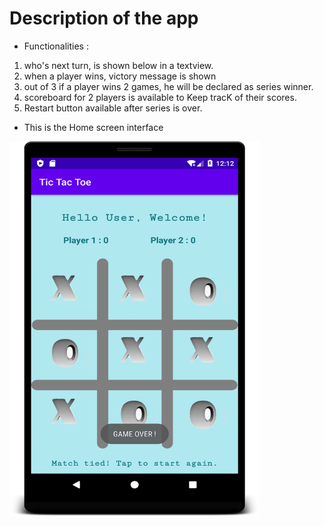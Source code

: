 # Description of the app

* Functionalities :
1. who's next turn, is shown below in a textview.
2. when a player wins, victory message is shown 
3. out of 3 if a player wins 2 games, he will be declared as series winner.
4. scoreboard for 2 players is available to Keep tracK of their scores.
5. Restart button available after series is over.

* This is the Home screen interface

<img src=".\screenshots\draw_match.png" height=600 width=400>